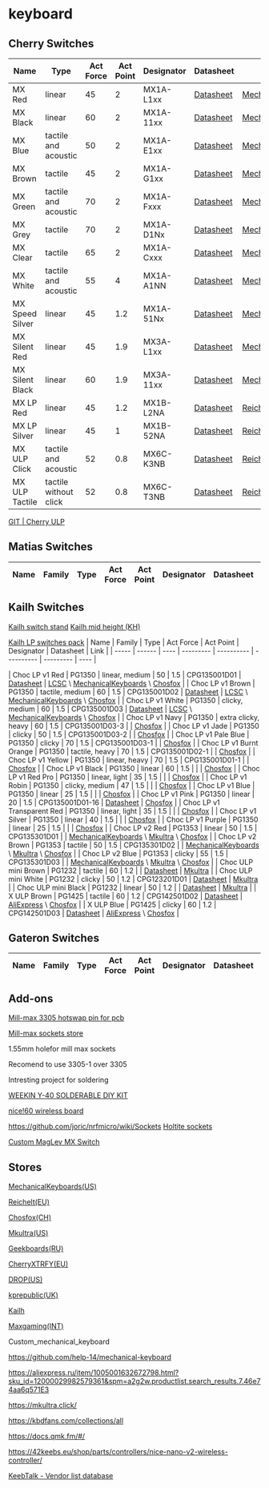 # keyboard

## Cherry Switches
| Name  | Type | Act Force | Act Point | Designator | Datasheet | Link |
| ----- | ---- | --------- | --------- | ---------- | --------- | ---- |
| MX Red | linear | 45 | 2 | MX1A-L1xx | [Datasheet](https://www.cherrymx.de/_Resources/Persistent/b/7/a/b/b7ab2f72bd5686e1e1e759a9f3703536d7fb1e18/EN_CHERRY_MX_RED.pdf) | [MechanicalKeyboards](https://mechanicalkeyboards.com/shop/index.php?l=product_list&c=57) |
| MX Black | linear | 60 | 2 | MX1A-11xx | [Datasheet](https://www.cherrymx.de/_Resources/Persistent/0/7/f/6/07f6a966a4b95053db5691e73faa401f67d2eb5e/EN_CHERRY_MX_BLACK.pdf) | [MechanicalKeyboards](https://mechanicalkeyboards.com/shop/index.php?l=product_list&c=54) |
| MX Blue | tactile and acoustic | 50 | 2 | MX1A-E1xx | [Datasheet](https://www.cherrymx.de/_Resources/Persistent/a/5/3/1/a531cb6598bc849cbcf131fd7a31814282b74545/EN_CHERRY_MX_BLUE.pdf) | [MechanicalKeyboards](https://mechanicalkeyboards.com/shop/index.php?l=product_list&c=56) |
| MX Brown | tactile | 45 | 2 | MX1A-G1xx | [Datasheet](https://www.cherrymx.de/_Resources/Persistent/1/3/6/1/13618248706cd28e75ab9bdf9e55e9f8794611c1/EN_CHERRY_MX_BROWN.pdf) | [MechanicalKeyboards](https://mechanicalkeyboards.com/shop/index.php?l=product_list&c=55) |
| MX Green | tactile and acoustic | 70 | 2 | MX1A-Fxxx | [Datasheet](https://www.cherrymx.de/_Resources/Persistent/a/a/3/1/aa31c11f193a199eea05c8897d9decc539ce9b7f/EN_CHERRY_MX_GREEN.pdf) | [MechanicalKeyboards](https://mechanicalkeyboards.com/shop/index.php?l=product_list&c=63) |
| MX Grey | tactile | 70 | 2 | MX1A-D1Nx | [Datasheet](https://www.cherrymx.de/_Resources/Persistent/9/6/8/f/968fd7e99029449b6af9babb96149abed607b29b/Data_Sheet_CHERRY_MX_Grey.pdf) | [MechanicalKeyboards](https://mechanicalkeyboards.com/shop/index.php?l=product_list&c=59) |
| MX Clear | tactile | 65 | 2 | MX1A-Cxxx | [Datasheet](https://www.cherrymx.de/_Resources/Persistent/1/e/6/d/1e6d4479ea3c692473ae8dd3f0b825bd568ecadb/EN_CHERRY_MX_CLEAR.pdf) | [MechanicalKeyboards](https://mechanicalkeyboards.com/shop/index.php?l=product_list&c=58) |
| MX White | tactile and acoustic | 55 | 4 | MX1A-A1NN | [Datasheet](https://www.farnell.com/datasheets/2301174.pdf) | [MechanicalKeyboards](https://mechanicalkeyboards.com/shop/index.php?l=product_list&c=64) |
| MX Speed Silver | linear | 45 | 1.2 | MX1A-51Nx | [Datasheet](https://www.cherrymx.de/_Resources/Persistent/7/f/4/5/7f45a95bf2bd93bd9c94f1835bd0c89dd6863326/EN_CHERRY_MX_SPEED_Silver.pdf) | [MechanicalKeyboards](https://mechanicalkeyboards.com/shop/index.php?l=product_list&c=875) |
| MX Silent Red | linear | 45 | 1.9 | MX3A-L1xx | [Datasheet](https://www.cherrymx.de/_Resources/Persistent/9/8/d/c/98dc07c393ba6be617c8547b77371709063605ad/EN_CHERRY_MX_SILENT_RED.pdf) | [MechanicalKeyboards](https://mechanicalkeyboards.com/shop/index.php?l=product_list&c=376) |
| MX Silent Black | linear | 60 | 1.9 | MX3A-11xx | [Datasheet](https://www.cherrymx.de/_Resources/Persistent/8/9/4/5/8945e4291a811c540f5c3e1ae4b3fc47e4011a8a/EN_CHERRY_MX_SILENT_BLACK.pdf) | [MechanicalKeyboards](https://mechanicalkeyboards.com/shop/index.php?l=product_detail&p=9975) |
| MX LP Red | linear | 45 | 1.2 | MX1B-L2NA | [Datasheet](https://www.cherrymx.de/_Resources/Persistent/b/3/1/e/b31ed369e2614b88503ba419d4e0a8339a7c55e5/Data%20sheet_MX1B-L2NA.pdf) | [Reichelt](https://www.reichelt.com/de/en/cherry-mx-low-profile-red-rgb-button-module-cherry-mx1b-l2na-p258100.html?&trstct=pos_1&nbc=1) |
| MX LP Silver | linear | 45 | 1 | MX1B-52NA | [Datasheet](https://www.cherrymx.de/_Resources/Persistent/6/7/d/f/67df5e072fb240d5e5c6bb1c132eaf213ef04981/Data%20sheet_MX1B-52NA.pdf) | [Reichelt](https://www.reichelt.com/de/en/cherry-mx-low-profile-silver-rgb-button-module-cherry-mx1b-52na-p281332.html?&trstct=pos_2&nbc=1) |
| MX ULP Click | tactile and acoustic | 52 | 0.8 | MX6C-K3NB | [Datasheet](https://www.cherrymx.de/_Resources/Persistent/b/f/8/a/bf8aa6c9901e722a271f6ccc9d2388d9380c195f/CHERRY_MX_ULP_Click_Datasheet.pdf) | [Reichelt](https://www.reichelt.com/de/en/cherry-mx-ultra-low-profile-rgb-pushbutton-module-cherry-mx6c-k3nb-p335040.html?&trstct=pos_3&nbc=1) |
| MX ULP Tactile | tactile without click | 52 | 0.8 | MX6C-T3NB | [Datasheet](https://www.cherrymx.de/_Resources/Persistent/8/c/3/4/8c348ad8022fdd2c96033bdb32948fcb036a4ecd/CHERRY_MX_ULP_Tactile_Datasheet.pdf) | [Reichelt](https://www.reichelt.com/de/en/cherry-mx-ultra-low-profile-rgb-pushbutton-module-cherry-mx6c-k3nb-p335040.html?&trstct=pos_3&nbc=1) |

[GIT | Cherry ULP](https://github.com/pashutk/Cherry_MX_ULP)


## Matias Switches
| Name  | Family | Type | Act Force | Act Point | Designator | Datasheet | Link |
| ----- | ------ | ---- | --------- | ---------- | ---------- | --------- | ---- |


## Kailh Switches
[Kailh switch stand](https://www.kailh.net/products/kailh-switch-tester)
[Kailh mid height (KH)](https://aliexpress.ru/item/32960369030.html?gatewayAdapt=glo2rus&sku_id=66489586936)

[Kailh LP switches pack](https://chosfox.com/collections/low-profile-collection/products/kailh-low-profile-mechanical-keyboard-switches-tester-pack)
| Name  | Family | Type | Act Force | Act Point | Designator | Datasheet | Link |
| ----- | ------ | ---- | --------- | ---------- | ---------- | --------- | ---- |



| Choc LP v1 Red | PG1350 | linear, medium | 50 | 1.5 | CPG135001D01 | [Datasheet](https://datasheet.lcsc.com/lcsc/1912111437_Kailh-CPG135001D01_C400229.pdf) | [LCSC](https://www.lcsc.com/product-detail/Mechanical-Keyboard-Shaft_Kailh-CPG135001D01_C400229.html) \ [MechanicalKeyboards](https://mechanicalkeyboards.com/shop/index.php?l=product_detail&p=6337) \ [Chosfox](https://chosfox.com/collections/low-profile-collection/products/kailh-low-profile-choc-switches?variant=42514647613634) |
| Choc LP v1 Brown | PG1350 | tactile, medium | 60 | 1.5 | CPG135001D02 | [Datasheet](https://datasheet.lcsc.com/lcsc/1912111437_Kailh-CPG135001D02_C400230.pdf) | [LCSC](https://www.lcsc.com/product-detail/Mechanical-Keyboard-Shaft_Kailh-CPG135001D02_C400230.html) \ [MechanicalKeyboards](https://mechanicalkeyboards.com/shop/index.php?l=product_detail&p=6339) \ [Chosfox](https://chosfox.com/collections/low-profile-collection/products/kailh-low-profile-choc-switches?variant=42514647646402) |
| Choc LP v1 White | PG1350 | clicky, medium | 60 | 1.5 | CPG135001D03 | [Datasheet](https://datasheet.lcsc.com/lcsc/1912111437_Kailh-CPG135001D03_C400231.pdf) | [LCSC](https://www.lcsc.com/product-detail/Mechanical-Keyboard-Shaft_Kailh-CPG135001D03_C400231.html) \ [MechanicalKeyboards](https://mechanicalkeyboards.com/shop/index.php?l=product_detail&p=6340) \ [Chosfox](https://chosfox.com/collections/low-profile-collection/products/kailh-low-profile-choc-switches?variant=42514647679170) |
| Choc LP v1 Navy | PG1350 | extra clicky, heavy | 60 | 1.5 | CPG135001D03-3 | | [Chosfox](https://chosfox.com/collections/low-profile-collection/products/kailh-low-profile-choc-switches?variant=42514647875778) |
| Choc LP v1 Jade | PG1350 | clicky | 50 | 1.5 | CPG135001D03-2 | | [Chosfox](https://chosfox.com/collections/low-profile-collection/products/kailh-low-profile-choc-switches?variant=42514647843010) |
| Choc LP v1 Pale Blue | PG1350 | clicky | 70 | 1.5 | CPG135001D03-1 | | [Chosfox](https://chosfox.com/collections/low-profile-collection/products/kailh-low-profile-choc-switches?variant=42514647810242) |
| Choc LP v1 Burnt Orange | PG1350 | tactile, heavy | 70 | 1.5 | CPG135001D02-1 | | [Chosfox](https://chosfox.com/collections/low-profile-collection/products/kailh-low-profile-choc-switches?variant=42514647777474) |
| Choc LP v1 Yellow | PG1350 | linear, heavy | 70 | 1.5 | CPG135001D01-1 | | [Chosfox](https://chosfox.com/collections/low-profile-collection/products/kailh-low-profile-choc-switches?variant=42514647744706) |
| Choc LP v1 Black | PG1350 | linear | 60 | 1.5 | | | [Chosfox](https://chosfox.com/collections/low-profile-collection/products/kailh-low-profile-choc-switches?variant=42514647711938) |
| Choc LP v1 Red Pro | PG1350 | linear, light | 35 | 1.5 | | | [Chosfox](https://chosfox.com/collections/low-profile-collection/products/kailh-low-profile-choc-switches?variant=42514647908546) |
| Choc LP v1 Robin | PG1350 | clicky, medium | 47 | 1.5 | | | [Chosfox](https://chosfox.com/collections/low-profile-collection/products/kailh-low-profile-choc-switches?variant=42514647941314) |
| Choc LP v1 Blue | PG1350 | linear | 25 | 1.5 | | | [Chosfox](https://chosfox.com/collections/low-profile-collection/products/kailh-low-profile-choc-switches?variant=42514647974082) |
| Choc LP v1 Pink | PG1350 | linear | 20 | 1.5 | CPG135001D01-16 | [Datasheet](https://www.kailhswitch.com/Content/upload/pdf/202215927/CPG135001D01-16.pdf?rnd=235) | [Chosfox](https://chosfox.com/collections/low-profile-collection/products/kailh-low-profile-choc-switches?variant=42514648006850) |
| Choc LP v1 Transparent Red | PG1350 | linear, light | 35 | 1.5 | | | [Chosfox](https://chosfox.com/collections/low-profile-collection/products/kailh-low-profile-choc-switches?variant=42514648039618) |
| Choc LP v1 Silver | PG1350 | linear | 40 | 1.5 | | | [Chosfox](https://chosfox.com/collections/low-profile-collection/products/kailh-low-profile-choc-switches?variant=42514648072386) |
| Choc LP v1 Purple | PG1350 | linear | 25 | 1.5 | | | [Chosfox](https://chosfox.com/collections/low-profile-collection/products/kailh-low-profile-choc-switches?variant=42514648105154) |
| Choc LP v2 Red | PG1353 | linear | 50 | 1.5 | CPG135301D01 | | [MechanicalKeyboards](https://mechanicalkeyboards.com/shop/index.php?l=product_detail&p=6341) \ [Mkultra](https://mkultra.click/kailh-choc-v2-low-profile-switches/) \ [Chosfox](https://chosfox.com/collections/low-profile-collection/products/v2-low-profile-switch?variant=41683772965058) |
| Choc LP v2 Brown | PG1353 | tactile | 50 | 1.5 | CPG135301D02 | | [MechanicalKeyboards](https://mechanicalkeyboards.com/shop/index.php?l=product_detail&p=6342) \ [Mkultra](https://mkultra.click/kailh-choc-v2-low-profile-switches/) \ [Chosfox](https://chosfox.com/collections/low-profile-collection/products/v2-low-profile-switch?variant=41683772997826) |
| Choc LP v2 Blue | PG1353 | clicky | 55 | 1.5 | CPG135301D03 | | [MechanicalKeyboards](https://mechanicalkeyboards.com/shop/index.php?l=product_detail&p=6343) \ [Mkultra](https://mkultra.click/kailh-choc-v2-low-profile-switches/) \ [Chosfox](https://chosfox.com/collections/low-profile-collection/products/v2-low-profile-switch?variant=41683773030594) |
| Choc ULP mini Brown | PG1232 | tactile | 60 | 1.2 | | [Datasheet](http://www.kailh.com/en/Products/Ks/NotebookS/647.html) | [Mkultra](https://mkultra.click/choc-mini-low-low-profile-switches/) |
| Choc ULP mini White | PG1232 | clicky | 50 | 1.2 | CPG123201D01 | [Datasheet](http://www.kailh.com/en/Products/Ks/NotebookS/647.html) | [Mkultra](https://mkultra.click/choc-mini-low-low-profile-switches/) |
| Choc ULP mini Black | PG1232 | linear | 50 | 1.2 | | [Datasheet](http://www.kailh.com/en/Products/Ks/NotebookS/647.html) | [Mkultra](https://mkultra.click/choc-mini-low-low-profile-switches/) |
| X ULP Brown | PG1425 | tactile | 60 | 1.2 | CPG142501D02 | [Datasheet](http://www.kailh.com/en/Products/Ks/NotebookS/649.html) | [AliExpress](https://aliexpress.ru/item/32985602923.html?sku_id=10000000843368905&spm=a2g2w.productlist.search_results.2.2a6f4aa654pxyt) \ [Chosfox](https://chosfox.com/products/kailh-x-switch-sets?_pos=3&_sid=7ad59e1d7&_ss=r) |
| X ULP Blue | PG1425 | clicky | 60 | 1.2 | CPG142501D03 | [Datasheet](http://www.kailh.com/en/Products/Ks/NotebookS/649.html) | [AliExpress](https://aliexpress.ru/item/32985602923.html?sku_id=10000000843368905&spm=a2g2w.productlist.search_results.2.2a6f4aa654pxyt) \ [Chosfox](https://chosfox.com/products/kailh-x-switch-sets?_pos=3&_sid=7ad59e1d7&_ss=r) |


## Gateron Switches
| Name  | Family | Type | Act Force | Act Point | Designator | Datasheet | Link |
| ----- | ------ | ---- | --------- | ---------- | ---------- | --------- | ---- |



## Add-ons
[Mill-max 3305 hotswap pin for pcb](https://www.mill-max.com/products/pin-receptacle/receptacle-with-no-tail/3305)

[Mill-max sockets store](https://keeb.io/products/mill-max-hotswap-sockets)

1.55mm holefor mill max sockets

Recomend to use 3305-1 over 3305

Intresting project for soldering

[WEEKIN Y-40 SOLDERABLE DIY KIT](https://kbdfans.com/collections/all/products/weekin-y-40-solderable-diy-kit)

[nice!60 wireless board](https://nicekeyboards.com/nice-60)

https://github.com/joric/nrfmicro/wiki/Sockets
[Holtite sockets](https://deskthority.net/wiki/Holtite)


[Custom MagLev MX Switch](https://github.com/famichu/MagLev_Switch_MX)

## Stores
[MechanicalKeyboards(US)](https://mechanicalkeyboards.com/shop/index.php?l=product_list&c=107)

[Reichelt(EU)](https://www.reichelt.com/de/en/keyboard-accessories-c8099.html?&nbc=1)

[Chosfox(CH)](https://chosfox.com/)

[Mkultra(US)](https://mkultra.click/)

[Geekboards(RU)](https://geekboards.ru/collection/switches)

[CherryXTRFY(EU)](https://cherryxtrfy.com/keyboard-switches)

[DROP(US)](https://drop.com/mechanical-keyboards/drops?sc=switches)

[kprepublic(UK)](https://kprepublic.com/collections/switch?page=1)

[Kailh](https://www.kailh.net/)

[Maxgaming(INT)](https://us.maxgaming.com/us/pc-peripherals/keyboard-accessories/custom-keyboard/switches)

Custom_mechanical_keyboard

https://github.com/help-14/mechanical-keyboard

https://aliexpress.ru/item/1005001632672798.html?sku_id=12000029982579361&spm=a2g2w.productlist.search_results.7.46e74aa6q571E3

https://mkultra.click/

https://kbdfans.com/collections/all

https://docs.qmk.fm/#/

https://42keebs.eu/shop/parts/controllers/nice-nano-v2-wireless-controller/

[KeebTalk - Vendor list database](https://www.keebtalk.com/t/list-of-keyboard-retailers-shops-stores-vendors/9022)
